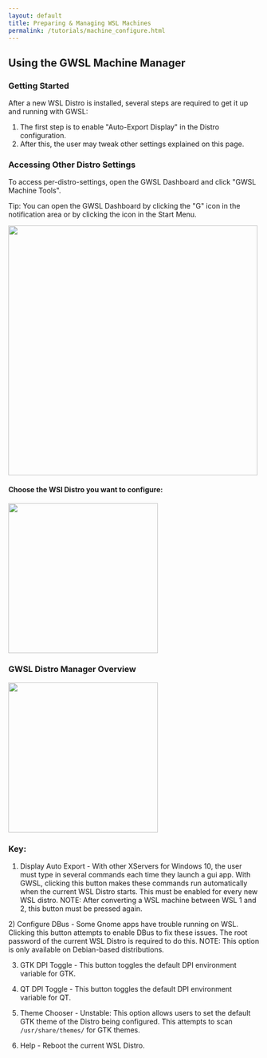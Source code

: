 ```yaml
---
layout: default
title: Preparing & Managing WSL Machines
permalink: /tutorials/machine_configure.html
---
```

## Using the GWSL Machine Manager

<!-- ### Contents:
[Accessing Machine Settings](#accessing-machine-settings)
[Using the Manager](#gwsl-machine-manager-overview) -->

### Getting Started

After a new WSL Distro is installed, several steps are required to get it up and running with GWSL: 
1.  The first step is to enable "Auto-Export Display" in the Distro configuration.
2.  After this, the user may tweak other settings explained on this page.


### Accessing Other Distro Settings ### 

To access per-distro-settings, open the GWSL Dashboard and click "GWSL Machine Tools".

Tip: You can open the GWSL Dashboard by clicking the "G" icon in the notification area or by clicking the icon in the Start Menu.

<img src="https://opticos.github.io/gwsl/tutorials/dashboardlink.png" width="500">


#### Choose the WSl Distro you want to configure:

<img src="https://opticos.github.io/gwsl/tutorials/chooser.png" width="300">

### GWSL Distro Manager Overview ###

<img src="https://opticos.github.io/gwsl/tutorials/configure.png" width="300">

### Key:

1) Display Auto Export - With other XServers for Windows 10, the user must type in several commands each time they launch a gui app. With GWSL, clicking this button makes these commands run automatically when the current WSL Distro starts. This must be enabled for every new WSL distro. NOTE: After converting a WSL machine between WSL 1 and 2, this button must be pressed again. 

<a href='#dbus' id='installation-guide' class='anchor' aria-hidden='true'></a>
2) Configure DBus - Some Gnome apps have trouble running on WSL. Clicking this button attempts to enable DBus to fix these issues. The root password of the current WSL Distro is required to do this. NOTE: This option is only available on Debian-based distributions.

3) GTK DPI Toggle - This button toggles the default DPI environment variable for GTK.

4) QT DPI Toggle - This button toggles the default DPI environment variable for QT. 

5) Theme Chooser - Unstable: This option allows users to set the default GTK theme of the Distro being configured. This attempts to scan ```/usr/share/themes/``` for GTK themes.

6) Help - Reboot the current WSL Distro.

